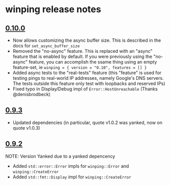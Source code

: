 # winping release notes

## [0.10.0](https://crates.io/crates/winping/0.10.0)

* Now allows customizing the async buffer size. This is described in the docs for `set_async_buffer_size`
* Removed the "no-async" feature. This is replaced with an "async" feature that is enabled by default. If you were previously using the "no-async" feature, you can accomplish the ssame thing using an empty feature-set, ie `winping = { version = "0.10", features = [] }`
* Added async tests to the "real-tests" feature (this "feature" is used for testing pings to real-world IP addresses, namely Google's DNS servers. The tests outside this feature only test with loopbacks and reserved IPs)
* Fixed typo in Display/Debug impl of `Error::HostUnreachable` (Thanks @denisbrodbeck)

## [0.9.3](https://crates.io/crates/winping/0.9.3)

* Updated dependencies (in particular, quote v1.0.2 was yanked, now on quote v1.0.3)

## [0.9.2](https://crates.io/crates/winping/0.9.2)

NOTE: Version Yanked due to a yanked depencency

* Added `std::error::Error` impls for  `winping::Error` and `winping::CreateError`
* Added `std::fmt::Display` impl for `winping::CreateError`
